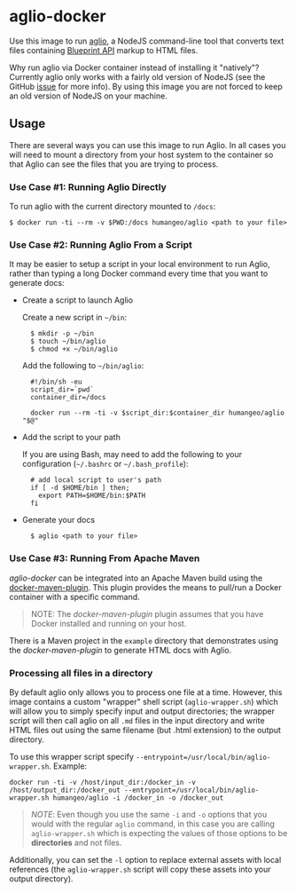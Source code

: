 # aglio-docker

Use this image to run [aglio](https://github.com/danielgtaylor/aglio), a NodeJS command-line tool that converts text files containing [Blueprint API](https://apiblueprint.org/) markup to HTML files.

Why run aglio via Docker container instead of installing it "natively"? Currently aglio only works with a fairly old version of NodeJS (see the GitHub [issue](https://github.com/danielgtaylor/aglio/issues/172) for more info). By using this image you are not forced to keep an old version of NodeJS on your machine.


## Usage

There are several ways you can use this image to run Aglio. In all cases you will need to mount a directory from your host system to the container so that Aglio can see the files that you are trying to process.


### Use Case #1: Running Aglio Directly

To run aglio with the current directory mounted to `/docs`:

    $ docker run -ti --rm -v $PWD:/docs humangeo/aglio <path to your file>


### Use Case #2: Running Aglio From a Script

It may be easier to setup a script in your local environment to run Aglio, rather than typing a long Docker command every time that you want to generate docs:

* Create a script to launch Aglio

    Create a new script in `~/bin`:

        $ mkdir -p ~/bin
        $ touch ~/bin/aglio
        $ chmod +x ~/bin/aglio

    Add the following to `~/bin/aglio`:

        #!/bin/sh -eu
        script_dir=`pwd`
        container_dir=/docs

        docker run --rm -ti -v $script_dir:$container_dir humangeo/aglio "$@"


* Add the script to your path

    If you are using Bash, may need to add the following to your configuration (`~/.bashrc` or `~/.bash_profile`):

        # add local script to user's path
        if [ -d $HOME/bin ] then;
          export PATH=$HOME/bin:$PATH
        fi

* Generate your docs

        $ aglio <path to your file>


### Use Case #3: Running From Apache Maven

*aglio-docker* can be integrated into an Apache Maven build using the [docker-maven-plugin](https://github.com/rhuss/docker-maven-plugin). This plugin provides the means to pull/run a Docker container with a specific command.

> NOTE: The *docker-maven-plugin* plugin assumes that you have Docker installed and running on your host.

There is a Maven project in the `example` directory that demonstrates using the *docker-maven-plugin* to generate HTML docs with Aglio.


### Processing all files in a directory

By default aglio only allows you to process one file at a time. However, this image contains a custom "wrapper" shell script (`aglio-wrapper.sh`) which will allow you to simply specify input and output directories; the wrapper script will then call aglio on all `.md` files in the input directory and write HTML files out using the same filename (but .html extension) to the output directory.

To use this wrapper script specify `--entrypoint=/usr/local/bin/aglio-wrapper.sh`. Example:

```
docker run -ti -v /host/input_dir:/docker_in -v /host/output_dir:/docker_out --entrypoint=/usr/local/bin/aglio-wrapper.sh humangeo/aglio -i /docker_in -o /docker_out
```

> *NOTE*: Even though you use the same `-i` and `-o` options that you would with the regular `aglio` command, in this case you are calling `aglio-wrapper.sh` which is expecting the values of those options to be **directories** and not files.

Additionally, you can set the `-l` option to replace external assets with local references (the `aglio-wrapper.sh` script will copy these assets into your output directory).
